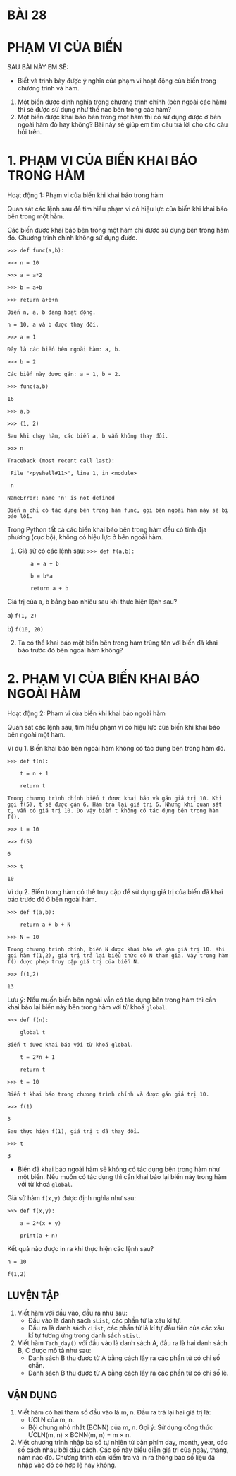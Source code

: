 # BÀI 28
# PHẠM VI CỦA BIẾN

SAU BÀI NÀY EM SẼ:
* Biết và trình bày được ý nghĩa của phạm vi hoạt động của biến trong chương trình và hàm.

1. Một biến được định nghĩa trong chương trình chính (bên ngoài các hàm) thì sẽ được sử dụng như thế nào bên trong các hàm?
2. Một biến được khai báo bên trong một hàm thì có sử dụng được ở bên ngoài hàm đó hay không?
Bài này sẽ giúp em tìm câu trả lời cho các câu hỏi trên.

# 1. PHẠM VI CỦA BIẾN KHAI BÁO TRONG HÀM
Hoạt động 1: Phạm vi của biến khi khai báo trong hàm

Quan sát các lệnh sau để tìm hiểu phạm vi có hiệu lực của biến khi khai báo bên trong một hàm.

Các biến được khai báo bên trong một hàm chỉ được sử dụng bên trong hàm đó. Chương trình chính không sử dụng được.

`>>> def func(a,b):`

`>>> n = 10`

`>>> a = a*2`

`>>> b = a+b`

`>>> return a+b+n`

`Biến n, a, b đang hoạt động.`

`n = 10, a và b được thay đổi.`

`>>> a = 1`

`Đây là các biến bên ngoài hàm: a, b.`

`>>> b = 2`

`Các biến này được gán: a = 1, b = 2.`

`>>> func(a,b)`

`16`

`>>> a,b`

`>>> (1, 2)`

`Sau khi chạy hàm, các biến a, b vẫn không thay đổi.`

`>>> n`

`Traceback (most recent call last):`

` File "<pyshell#11>", line 1, in <module>`

` n`

`NameError: name 'n' is not defined`

`Biến n chỉ có tác dụng bên trong hàm func, gọi bên ngoài hàm này sẽ bị báo lỗi.`

Trong Python tất cả các biến khai báo bên trong hàm đều có tính địa phương (cục bộ), không có hiệu lực ở bên ngoài hàm.

1. Giả sử có các lệnh sau:
   `>>> def f(a,b):`

   `    a = a + b`

   `    b = b*a`

   `    return a + b`

Giá trị của a, b bằng bao nhiêu sau khi thực hiện lệnh sau?

   a) `f(1, 2)`

   b) `f(10, 20)`

2. Ta có thể khai báo một biến bên trong hàm trùng tên với biến đã khai báo trước đó bên ngoài hàm không?

# 2. PHẠM VI CỦA BIẾN KHAI BÁO NGOÀI HÀM
Hoạt động 2: Phạm vi của biến khi khai báo ngoài hàm

Quan sát các lệnh sau, tìm hiểu phạm vi có hiệu lực của biến khi khai báo bên ngoài một hàm.

Ví dụ 1. Biến khai báo bên ngoài hàm không có tác dụng bên trong hàm đó.

`>>> def f(n):`

`    t = n + 1`

`    return t`

`Trong chương trình chính biến t được khai báo và gán giá trị 10. Khi gọi f(5), t sẽ được gán 6. Hàm trả lại giá trị 6. Nhưng khi quan sát t, vẫn có giá trị 10. Do vậy biến t không có tác dụng bên trong hàm f().`

`>>> t = 10`

`>>> f(5)`

`6`

`>>> t`

`10`

Ví dụ 2. Biến trong hàm có thể truy cập để sử dụng giá trị của biến đã khai báo trước đó ở bên ngoài hàm.

`>>> def f(a,b):`

`    return a + b + N`

`>>> N = 10`

`Trong chương trình chính, biến N được khai báo và gán giá trị 10. Khi gọi hàm f(1,2), giá trị trả lại biểu thức có N tham gia. Vậy trong hàm f() được phép truy cập giá trị của biến N.`

`>>> f(1,2)`

`13`

Lưu ý: Nếu muốn biến bên ngoài vẫn có tác dụng bên trong hàm thì cần khai báo lại biến này bên trong hàm với từ khoá `global`.

`>>> def f(n):`

`    global t`

`Biến t được khai báo với từ khoá global.`

`    t = 2*n + 1`

`    return t`

`>>> t = 10`

`Biến t khai báo trong chương trình chính và được gán giá trị 10.`

`>>> f(1)`

`3`

`Sau thực hiện f(1), giá trị t đã thay đổi.`

`>>> t`

`3`

* Biến đã khai báo ngoài hàm sẽ không có tác dụng bên trong hàm như một biến. Nếu muốn có tác dụng thì cần khai báo lại biến này trong hàm với từ khoá `global`.

Giả sử hàm `f(x,y)` được định nghĩa như sau:

`>>> def f(x,y):`

`    a = 2*(x + y)`

`    print(a + n)`

Kết quả nào được in ra khi thực hiện các lệnh sau?

`n = 10`

`f(1,2)`

##  LUYỆN TẬP
1. Viết hàm với đầu vào, đầu ra như sau:
   - Đầu vào là danh sách `sList`, các phần tử là xâu kí tự.
   - Đầu ra là danh sách `cList`, các phần tử là kí tự đầu tiên của các xâu kí tự tương ứng trong danh sách `sList`.
2. Viết hàm `Tach_day()` với đầu vào là danh sách A, đầu ra là hai danh sách B, C được mô tả như sau:
   - Danh sách B thu được từ A bằng cách lấy ra các phần tử có chỉ số chẵn.
   - Danh sách B thu được từ A bằng cách lấy ra các phần tử có chỉ số lẻ.

##  VẬN DỤNG
1. Viết hàm có hai tham số đầu vào là m, n. Đầu ra trả lại hai giá trị là:
   - ƯCLN của m, n.
   - Bội chung nhỏ nhất (BCNN) của m, n.
   Gợi ý: Sử dụng công thức ƯCLN(m, n) × BCNN(m, n) = m × n.
2. Viết chương trình nhập ba số tự nhiên từ bàn phím day, month, year, các số cách nhau bởi dấu cách. Các số này biểu diễn giá trị của ngày, tháng, năm nào đó. Chương trình cần kiểm tra và in ra thông báo số liệu đã nhập vào đó có hợp lệ hay không.
